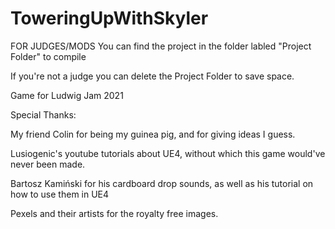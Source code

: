 # ToweringUpWithSkyler

FOR JUDGES/MODS
You can find the project in the folder labled "Project Folder" to compile

If you're not a judge you can delete the Project Folder to save space.

Game for Ludwig Jam 2021

Special Thanks:


My friend Colin for being my guinea pig, and for giving ideas I guess.

Lusiogenic's youtube tutorials about UE4, without which this game would've never been made.

Bartosz Kamiński for his cardboard drop sounds, as well as his tutorial on how to use them in UE4

Pexels and their artists for the royalty free images.
